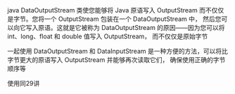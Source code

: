 java DataOutputStream 类使您能够将 Java 原语写入 OutputStream 而不仅仅是字节。您将一个 OutputStream 包装在一个 DataOutputStream 中，
然后您可以向它写入原语。这就是它被称为 DataOutputStream 的原因——因为您可以将 int、long、float 和 double 值写入 OutputStream，
而不仅仅是原始字节

一起使用 DataOutputStream 和 DataInputStream 是一种方便的方法，可以将比字节更大的原语写入 OutputStream 并能够再次读取它们，
确保使用正确的字节顺序等


使用同29讲